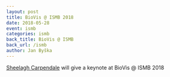 ```yaml
---
layout: post
title: BioVis @ ISMB 2018
date: 2018-05-28
event: ismb
categories: ismb
back_title: BioVis @ ISMB
back_url: /ismb
author: Jan Byška
---
```


<a href="http://innovis.cpsc.ucalgary.ca/People/SheelaghCarpendale">Sheelagh Carpendale</a> will give a keynote at BioVis @ ISMB 2018
